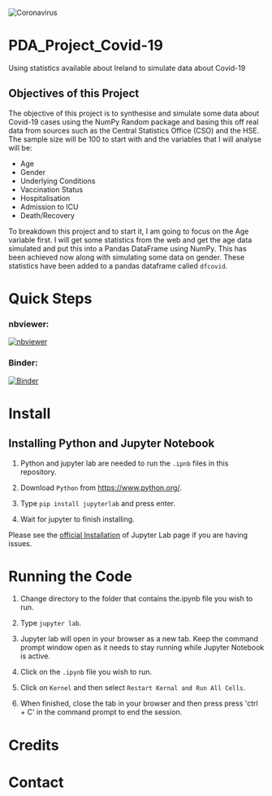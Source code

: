 ![Coronavirus](https://cumming.ucalgary.ca/sites/default/files/styles/ucws_hero_cta_desktop_short/public/2020-03/cropped-covid-19.jpg?itok=2Pee-EqO)

# PDA_Project_Covid-19
Using statistics available about Ireland to simulate data about Covid-19

## Objectives of this Project

The objective of this project is to synthesise and simulate some data about Covid-19 cases using the NumPy Random package and basing this off real data from sources such as the Central Statistics Office (CSO) and the HSE. The sample size will be 100 to start with and the variables that I will analyse will be:

- Age
- Gender
- Underlying Conditions
- Vaccination Status
- Hospitalisation
- Admission to ICU
- Death/Recovery

To breakdown this project and to start it, I am going to focus on the Age variable first. I will get some statistics from the web and get the age data simulated and put this into a Pandas DataFrame using NumPy. This has been achieved now along with simulating some data on gender. These statistics have been added to a pandas dataframe called `dfcovid`.

# Quick Steps

### nbviewer:

[![nbviewer](https://raw.githubusercontent.com/jupyter/design/master/logos/Badges/nbviewer_badge.svg)](https://nbviewer.org/github/Cormac88/PDA_Project_Covid-19/tree/main/)

### Binder:

[![Binder](https://mybinder.org/badge_logo.svg)](https://mybinder.org/v2/gh/Cormac88/PDA_Project_Covid-19/HEAD)

# Install

## Installing Python and Jupyter Notebook

1. Python and jupyter lab are needed to run the `.ipnb` files in this repository.

2. Download `Python` from https://www.python.org/.

3. Type `pip install jupyterlab` and press enter.

4. Wait for jupyter to finish installing.

Please see the [official Installation](https://jupyterlab.readthedocs.io/en/stable/getting_started/installation.html) of Jupyter Lab page if you are having issues.

# Running the Code

1. Change directory to the folder that contains the.ipynb file you wish to run.

2. Type `jupyter lab`.

3. Jupyter lab will open in your browser as a new tab. Keep the command prompt window open as it needs to stay running while Jupyter Notebook is active.

4. Click on the `.ipynb` file you wish to run.

5. Click on `Kernel` and then select `Restart Kernal and Run All Cells`.

6. When finished, close the tab in your browser and then press press 'ctrl + C' in the command prompt to end the session.

# Credits

# Contact